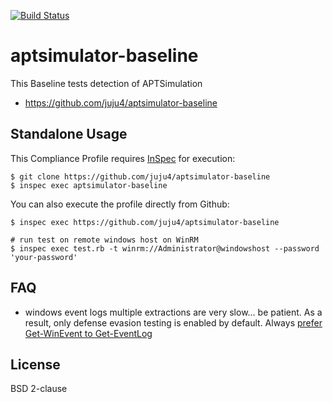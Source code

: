 [![Build Status](https://travis-ci.org/juju4/aptsimulator-baseline.svg?branch=master)](https://travis-ci.org/juju4/aptsimulator-baseline)

aptsimulator-baseline
================

This Baseline tests detection of APTSimulation

- https://github.com/juju4/aptsimulator-baseline

## Standalone Usage

This Compliance Profile requires [InSpec](https://github.com/chef/inspec) for execution:

```
$ git clone https://github.com/juju4/aptsimulator-baseline
$ inspec exec aptsimulator-baseline
```

You can also execute the profile directly from Github:

```
$ inspec exec https://github.com/juju4/aptsimulator-baseline

# run test on remote windows host on WinRM
$ inspec exec test.rb -t winrm://Administrator@windowshost --password 'your-password'
```

## FAQ

* windows event logs multiple extractions are very slow... be patient. As a result, only defense evasion testing is enabled by default. Always [prefer Get-WinEvent to Get-EventLog](https://4sysops.com/archives/fast-event-log-search-in-powershell-with-the-filterhashtable-parameter/)


## License

BSD 2-clause

